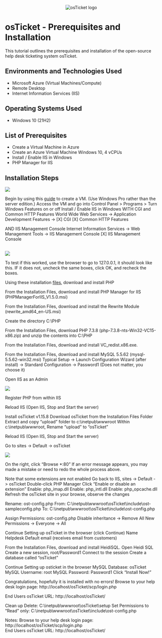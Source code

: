 <p align="center">
<img src="https://i.imgur.com/Clzj7Xs.png" alt="osTicket logo"/>
</p>

<h1>osTicket - Prerequisites and Installation</h1>
This tutorial outlines the prerequisites and installation of the open-source help desk ticketing system osTicket.<br />

<h2>Environments and Technologies Used</h2>

- Microsoft Azure (Virtual Machines/Compute)
- Remote Desktop
- Internet Information Services (IIS)

<h2>Operating Systems Used </h2>

- Windows 10</b> (21H2)

<h2>List of Prerequisites</h2>

- Create a Virtual Machine in Azure
- Create an Azure Virtual Machine Windows 10, 4 vCPUs
- Install / Enable IIS in Windows 
- PHP Manager for IIS

<h2>Installation Steps</h2>

<p>
<img src="https://i.gyazo.com/08f3576add2afa27c37528eff2c566ef.png"/>
</p>
<p>

</p>

Begin by using this [guide](https://github.com/jdinh2/AzureVMAD) to create a VM. (Use Windows Pro rather than the server edition.) Access the VM and go into Control Panel > Programs > Turn Windows Features on  or off 
Install / Enable IIS in Windows WITH
CGI and Common HTTP Features
World Wide Web Services -> Application Development Features ->
[X] CGI
[X] Common HTTP Features

AND IIS Management Console
Internet Information Services -> Web Management Tools -> IIS Management Console
	[X] IIS Management Console

 </br>
<img src="https://i.gyazo.com/79d9b3e754cd4a6a2eacc124b6202626.png"/>

To test if this worked, use the browser to go to 127.0.0.1, it should look like this. IF it does not, uncheck the same boxes, click OK, and recheck the boxes. 
 
Using these installation [files](https://drive.google.com/drive/u/1/folders/1APMfNyfNzcxZC6EzdaNfdZsUwxWYChf6), download and install PHP

From the Installation Files, download and install PHP Manager for IIS (PHPManagerForIIS_V1.5.0.msi)

From the Installation Files, download and install the Rewrite Module (rewrite_amd64_en-US.msi)

Create the directory C:\PHP

From the Installation Files, download PHP 7.3.8 (php-7.3.8-nts-Win32-VC15-x86.zip) and unzip the contents into C:\PHP

From the Installation Files, download and install VC_redist.x86.exe.

From the Installation Files, download and install MySQL 5.5.62 (mysql-5.5.62-win32.msi)
Typical Setup ->
Launch Configuration Wizard (after install) ->
Standard Configuration ->
Password1 (Does not matter, you choose it)

Open IIS as an Admin

<img src="https://i.gyazo.com/f65e1264fd80ff2844330d4038324595.png"/>


Register PHP from within IIS

Reload IIS (Open IIS, Stop and Start the server)

Install osTicket v1.15.8
Download osTicket from the Installation Files Folder
Extract and copy “upload” folder to c:\inetpub\wwwroot
Within c:\inetpub\wwwroot, Rename “upload” to “osTicket”

Reload IIS (Open IIS, Stop and Start the server)

Go to sites -> Default -> osTicket


<img src="https://i.gyazo.com/6a85752c3a668f237810205390b2c1b9.png"/>

On the right, click “Browse *:80” If an error message appears, you may made a mistake or need to redo the whole process above. 

Note that some extensions are not enabled
Go back to IIS, sites -> Default -> osTicket
Double-click PHP Manager
Click “Enable or disable an extension”
Enable: php_imap.dll
Enable: php_intl.dll
Enable: php_opcache.dll
Refresh the osTicket site in your browse, observe the changes

Rename: ost-config.php
From: C:\inetpub\wwwroot\osTicket\include\ost-sampleconfig.php
To: C:\inetpub\wwwroot\osTicket\include\ost-config.php

Assign Permissions: ost-config.php
Disable inheritance -> Remove All
New Permissions -> Everyone -> All

Continue Setting up osTicket in the browser (click Continue)
Name Helpdesk
Default email (receives email from customers)

From the Installation Files, download and install HeidiSQL.
Open Heidi SQL
Create a new session, root/Password1
Connect to the session
Create a database called “osTicket”

Continue Setting up osticket in the browser
MySQL Database: osTicket
MySQL Username: root
MySQL Password: Password1
Click “Install Now!”

Congratulations, hopefully it is installed with no errors!
Browse to your help desk login page: http://localhost/osTicket/scp/login.php

End Users osTicket URL:
http://localhost/osTicket/ 

Clean up
Delete: C:\inetpub\wwwroot\osTicket\setup
Set Permissions to “Read” only: C:\inetpub\wwwroot\osTicket\include\ost-config.php

Notes:
Browse to your help desk login page: http://localhost/osTicket/scp/login.php  
End Users osTicket URL: http://localhost/osTicket/ 


<br />

